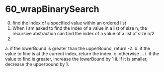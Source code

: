 # 60_wrapBinarySearch

0. find the index of a specified value within an ordered list
1. When I am asked to find the index of a value in a list of size n, the recursive abstraction can find the index of a value of a list of size n/2
2.  
a. if the lowerBound is greater than the upperBound, return -2. 
b. if the value to find is at the current index, return the index.
c. otherwise ...
i.  if the value to find is greater, increase the lowerBound by 1
ii. if it is smaller, decrease the upperbound by 1.
